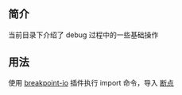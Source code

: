 ## 简介

当前目录下介绍了 debug 过程中的一些基础操作

## 用法

使用 [breakpoint-io](https://github.com/redspart/breakpoint-io) 插件执行 import 命令，导入 [断点](../.vscode/breakpoints.json)
